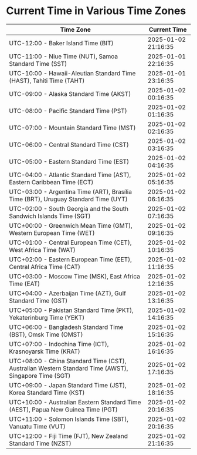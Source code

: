 # Current Time in Various Time Zones

| Time Zone | Current Time |
|-----------|--------------|
| UTC-12:00 - Baker Island Time (BIT) | 2025-01-02 21:16:35 |
| UTC-11:00 - Niue Time (NUT), Samoa Standard Time (SST) | 2025-01-01 22:16:35 |
| UTC-10:00 - Hawaii-Aleutian Standard Time (HAST), Tahiti Time (TAHT) | 2025-01-01 23:16:35 |
| UTC-09:00 - Alaska Standard Time (AKST) | 2025-01-02 00:16:35 |
| UTC-08:00 - Pacific Standard Time (PST) | 2025-01-02 01:16:35 |
| UTC-07:00 - Mountain Standard Time (MST) | 2025-01-02 02:16:35 |
| UTC-06:00 - Central Standard Time (CST) | 2025-01-02 03:16:35 |
| UTC-05:00 - Eastern Standard Time (EST) | 2025-01-02 04:16:35 |
| UTC-04:00 - Atlantic Standard Time (AST), Eastern Caribbean Time (ECT) | 2025-01-02 05:16:35 |
| UTC-03:00 - Argentina Time (ART), Brasília Time (BRT), Uruguay Standard Time (UYT) | 2025-01-02 06:16:35 |
| UTC-02:00 - South Georgia and the South Sandwich Islands Time (SGT) | 2025-01-02 07:16:35 |
| UTC±00:00 - Greenwich Mean Time (GMT), Western European Time (WET) | 2025-01-02 09:16:35 |
| UTC+01:00 - Central European Time (CET), West Africa Time (WAT) | 2025-01-02 10:16:35 |
| UTC+02:00 - Eastern European Time (EET), Central Africa Time (CAT) | 2025-01-02 11:16:35 |
| UTC+03:00 - Moscow Time (MSK), East Africa Time (EAT) | 2025-01-02 12:16:35 |
| UTC+04:00 - Azerbaijan Time (AZT), Gulf Standard Time (GST) | 2025-01-02 13:16:35 |
| UTC+05:00 - Pakistan Standard Time (PKT), Yekaterinburg Time (YEKT) | 2025-01-02 14:16:35 |
| UTC+06:00 - Bangladesh Standard Time (BST), Omsk Time (OMST) | 2025-01-02 15:16:35 |
| UTC+07:00 - Indochina Time (ICT), Krasnoyarsk Time (KRAT) | 2025-01-02 16:16:35 |
| UTC+08:00 - China Standard Time (CST), Australian Western Standard Time (AWST), Singapore Time (SGT) | 2025-01-02 17:16:35 |
| UTC+09:00 - Japan Standard Time (JST), Korea Standard Time (KST) | 2025-01-02 18:16:35 |
| UTC+10:00 - Australian Eastern Standard Time (AEST), Papua New Guinea Time (PGT) | 2025-01-02 20:16:35 |
| UTC+11:00 - Solomon Islands Time (SBT), Vanuatu Time (VUT) | 2025-01-02 20:16:35 |
| UTC+12:00 - Fiji Time (FJT), New Zealand Standard Time (NZST) | 2025-01-02 21:16:35 |
